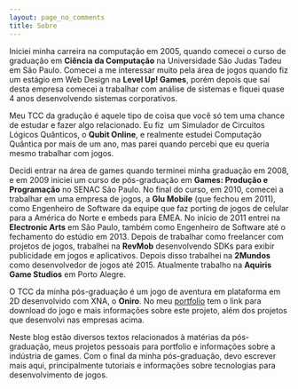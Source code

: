 ```yaml
---
layout: page_no_comments
title: Sobre
---
```


Iniciei minha carreira na computação em 2005, quando comecei o curso de graduação em **Ciência da Computação** na Universidade São Judas Tadeu em São Paulo. Comecei a me interessar muito pela área de jogos quando fiz um estágio em Web Design na **Level Up! Games**, porém depois que saí desta empresa comecei a trabalhar com análise de sistemas e fiquei quase 4 anos desenvolvendo sistemas corporativos.

Meu TCC da gradução é aquele tipo de coisa que você só tem uma chance de estudar e fazer algo relacionado. Eu fiz  um Simulador de Circuitos Lógicos Quânticos, o **Qubit Online**, e realmente estudei Computação Quântica por mais de um ano, mas parei quando percebi que eu queria mesmo trabalhar com jogos.

Decidi entrar na área de games quando terminei minha graduação em 2008, e em 2009 iniciei um curso de pós-graduação em **Games: Produção e Programação** no SENAC São Paulo. No final do curso, em 2010, comecei a trabalhar em uma empresa de jogos, a **Glu Mobile** (que fechou em 2011), como Engenheiro de Software da equipe que faz porting de jogos de celular para a América do Norte e embeds para EMEA. No início de 2011 entrei na **Electronic Arts** em São Paulo, também como Engenheiro de Software até o fechamento do estúdio em 2013. Depois de trabalhar como freelancer com projetos de jogos, trabalhei na **RevMob** desenvolvendo SDKs para exibir publicidade em jogos e aplicativos. Depois disso trabalhei na **2Mundos** como desenvolvedor de jogos até 2015. Atualmente trabalho na **Aquiris Game Studios** em Porto Alegre.

O TCC da minha pós-graduação é um jogo de aventura em plataforma em 2D desenvolvido com XNA, o **Oniro**. No meu [portfolio](http://cicanci.com) tem o link para download do jogo e mais informações sobre este projeto, além dos projetos que desenvolvi nas empresas acima.

Neste blog estão diversos textos relacionados à matérias da pós-graduação, meus projetos pessoais para portfolio e informações sobre a indústria de games. Com o final da minha pós-graduação, devo escrever mais aqui, principalmente tutoriais e informações sobre tecnologias para desenvolvimento de jogos.
